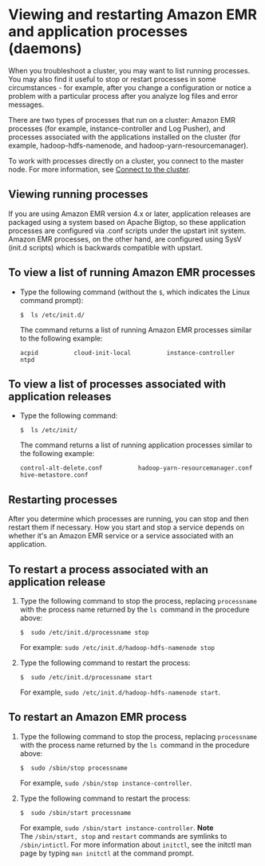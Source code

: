 # Viewing and restarting Amazon EMR and application processes \(daemons\)<a name="emr-process-restart-stop-view"></a>

When you troubleshoot a cluster, you may want to list running processes\. You may also find it useful to stop or restart processes in some circumstances \- for example, after you change a configuration or notice a problem with a particular process after you analyze log files and error messages\.

There are two types of processes that run on a cluster: Amazon EMR processes \(for example, instance\-controller and Log Pusher\), and processes associated with the applications installed on the cluster \(for example, hadoop\-hdfs\-namenode, and hadoop\-yarn\-resourcemanager\)\.

To work with processes directly on a cluster, you connect to the master node\. For more information, see [Connect to the cluster](emr-connect-master-node.md)\.

## Viewing running processes<a name="emr-process-view"></a>

If you are using Amazon EMR version 4\.x or later, application releases are packaged using a system based on Apache Bigtop, so these application processes are configured via \.conf scripts under the upstart init system\. Amazon EMR processes, on the other hand, are configured using SysV \(init\.d scripts\) which is backwards compatible with upstart\.

## To view a list of running Amazon EMR processes
+ Type the following command \(without the `$`, which indicates the Linux command prompt\):

  ```
  $  ls /etc/init.d/
  ```

  The command returns a list of running Amazon EMR processes similar to the following example:

  ```
  acpid          cloud-init-local          instance-controller          ntpd
  ```

## To view a list of processes associated with application releases
+ Type the following command:

  ```
  $  ls /etc/init/
  ```

  The command returns a list of running application processes similar to the following example:

  ```
  control-alt-delete.conf          hadoop-yarn-resourcemanager.conf                hive-metastore.conf 
  ```

## Restarting processes<a name="emr-process-restart"></a>

After you determine which processes are running, you can stop and then restart them if necessary\. How you start and stop a service depends on whether it's an Amazon EMR service or a service associated with an application\.

## To restart a process associated with an application release

1. Type the following command to stop the process, replacing `processname` with the process name returned by the `ls `command in the procedure above:

   ```
   $  sudo /etc/init.d/processname stop
   ```

   For example: `sudo /etc/init.d/hadoop-hdfs-namenode stop`

1. Type the following command to restart the process:

   ```
   $  sudo /etc/init.d/processname start
   ```

   For example, `sudo /etc/init.d/hadoop-hdfs-namenode start`\.

## To restart an Amazon EMR process

1. Type the following command to stop the process, replacing `processname` with the process name returned by the `ls `command in the procedure above:

   ```
   $  sudo /sbin/stop processname
   ```

   For example, `sudo /sbin/stop instance-controller`\.

1. Type the following command to restart the process:

   ```
   $  sudo /sbin/start processname
   ```

   For example, `sudo /sbin/start instance-controller`\.
**Note**  
The `/sbin/start, stop` and `restart` commands are symlinks to `/sbin/intictl`\. For more information about `initctl`, see the initctl man page by typing `man initctl` at the command prompt\.